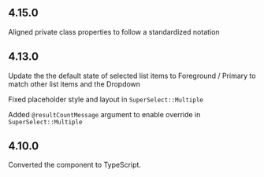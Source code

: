 ## 4.15.0

Aligned private class properties to follow a standardized notation

## 4.13.0

Update the the default state of selected list items to Foreground / Primary to match other list items and the Dropdown

Fixed placeholder style and layout in `SuperSelect::Multiple`

Added `@resultCountMessage` argument to enable override in `SuperSelect::Multiple`

## 4.10.0

Converted the component to TypeScript.
